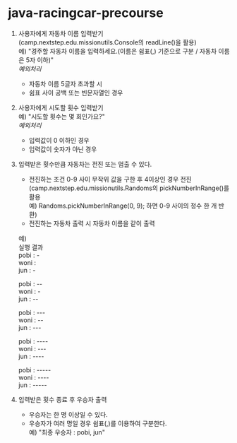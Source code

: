 # java-racingcar-precourse

1. 사용자에게 자동차 이름 입력받기 <br>
   (camp.nextstep.edu.missionutils.Console의 readLine()을 활용) <br>
   예) "경주할 자동차 이름을 입력하세요.(이름은 쉼표(,) 기준으로 구분 / 자동차 이름은 5자 이하)" <br>
   _예외처리_
   - 자동차 이름 5글자 초과할 시
   - 쉼표 사이 공백 또는 빈문자열인 경우
2. 사용자에게 시도할 횟수 입력받기 <br>
   예) "시도할 횟수는 몇 회인가요?" <br>
    _예외처리_
   - 입력값이 0 이하인 경우 
   - 입력값이 숫자가 아닌 경우 
3. 입력받은 횟수만큼 자동차는 전진 또는 멈출 수 있다. 
   - 전진하는 조건 0-9 사이 무작위 값을 구한 후 4이상인 경우 전진 <br>
     (camp.nextstep.edu.missionutils.Randoms의 pickNumberInRange()를 활용 <br>
     예) Randoms.pickNumberInRange(0, 9); 하면 0-9 사이의 정수 한 개 반환) <br>
   - 전진하는 자동차 출력 시 자동차 이름을 같이 출력 <br>
 
   예) <br>
   실행 결과 <br>
    pobi : - <br>
    woni : <br>
    jun : -<br>
    
    pobi : --<br>
    woni : -<br>
    jun : --<br>
    
    pobi : ---<br>
    woni : --<br>
    jun : ---<br>
    
    pobi : ----<br>
    woni : ---<br>
    jun : ----<br>
    
    pobi : -----<br>
    woni : ----<br>
    jun : -----<br>
4. 입력받은 횟수 종료 후 우승자 출력 <br>
   - 우승자는 한 명 이상일 수 있다. 
   - 우승자가 여러 명일 경우 쉼표(,)를 이용하여 구분한다. <br>
   예) "최종 우승자 : pobi, jun"  

